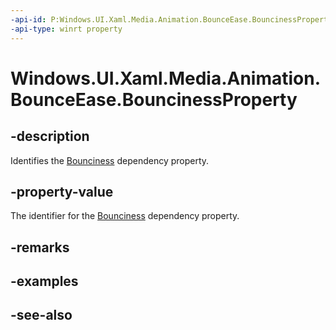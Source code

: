 ```yaml
---
-api-id: P:Windows.UI.Xaml.Media.Animation.BounceEase.BouncinessProperty
-api-type: winrt property
---
```


<!-- Property syntax
public Windows.UI.Xaml.DependencyProperty BouncinessProperty { get; }
-->

# Windows.UI.Xaml.Media.Animation.BounceEase.BouncinessProperty

## -description
Identifies the [Bounciness](bounceease_bounciness.md) dependency property.



## -property-value
The identifier for the [Bounciness](bounceease_bounciness.md) dependency property.

## -remarks

## -examples

## -see-also
